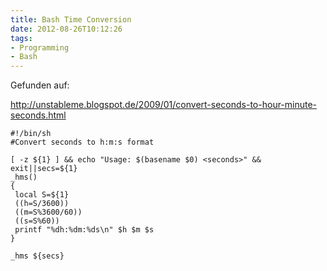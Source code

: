 ```yaml
---
title: Bash Time Conversion
date: 2012-08-26T10:12:26
tags: 
- Programming
- Bash
---
```


Gefunden auf:

http://unstableme.blogspot.de/2009/01/convert-seconds-to-hour-minute-seconds.html

~~~ { .bash }
#!/bin/sh
#Convert seconds to h:m:s format

[ -z ${1} ] && echo "Usage: $(basename $0) <seconds>" && exit||secs=${1}
_hms()
{
 local S=${1}
 ((h=S/3600))
 ((m=S%3600/60))
 ((s=S%60))
 printf "%dh:%dm:%ds\n" $h $m $s
}

_hms ${secs}
~~~